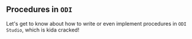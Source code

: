 ## Procedures in `ODI`

Let's get to know about how to write or even implement procedures in `ODI Studio`, which is kida cracked!
